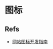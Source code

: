 # 图标

## Refs
* [网站图标开发指南](https://mp.weixin.qq.com/s?__biz=MzIxNTQ2NDExNA==&mid=100001059&idx=1&sn=81582acee8afa21189262f4058568b2c)